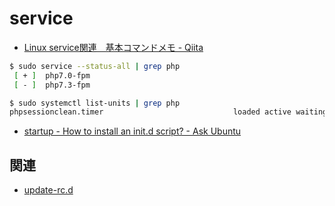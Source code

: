 # service

- [Linux service関連　基本コマンドメモ - Qiita](https://qiita.com/manjiroukeigo/items/2b217ffbb50b119d5f58)

~~~bash
$ sudo service --status-all | grep php
 [ + ]  php7.0-fpm
 [ - ]  php7.3-fpm
~~~

~~~bash
$ sudo systemctl list-units | grep php
phpsessionclean.timer                             loaded active waiting   Clean PHP session files every 30 mins
~~~

- [startup - How to install an init.d script? - Ask Ubuntu](https://askubuntu.com/questions/335242/how-to-install-an-init-d-script)

## 関連

- [update-rc.d](../u/update-rc.d.md)
